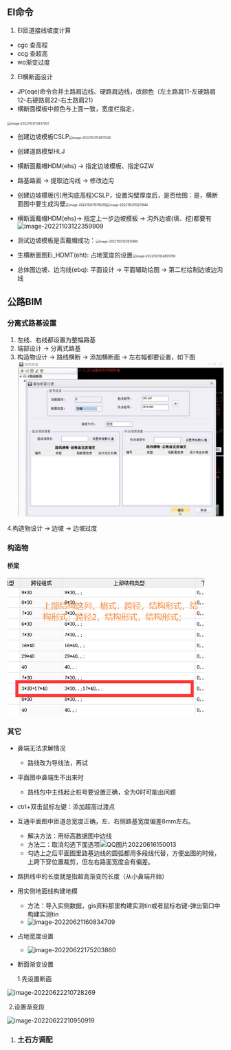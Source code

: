 ## EI命令

1. EI匝道接线坡度计算

- cgc 查高程
- ccg 查超高
- wo渐变过度

2. EI横断面设计

- JP(eqe)命令合并土路肩边线、硬路肩边线，改颜色（左土路肩11-左硬路肩12-右硬路肩22-右土路肩21）
- 横断面模板中颜色与上面一致，宽度栏指定，

<img src="F:/20220607狮子洋通道工程勘察设计/狮子洋通道工程勘察设计log.assets/image-20221103113437001.png" alt="image-20221103113437001" style="zoom:50%;" />

- 创建边坡模板CSLP<img src="F:/20220607狮子洋通道工程勘察设计/狮子洋通道工程勘察设计log.assets/image-20221103114817029.png" alt="image-20221103114817029" style="zoom:50%;" />


- 创建道路模型HLJ
- 横断面戴帽HDM(ehs) -> 指定边坡模板、指定GZW
- 路基路面 -> 提取边沟线 -> 修改边沟
- 创建边坡模板(引用沟底高程)CSLP，设置沟壁厚度后，是否绘图：是，横断面图中要生成沟壁<img src="F:/20220607狮子洋通道工程勘察设计/狮子洋通道工程勘察设计log.assets/image-20221103115119259.png" alt="image-20221103115119259" style="zoom:50%;" /><img src="F:/20220607狮子洋通道工程勘察设计/狮子洋通道工程勘察设计log.assets/image-20221103115211844.png" alt="image-20221103115211844" style="zoom:50%;" />
- 横断面戴帽HDM(ehs)-> 指定上一步边坡模板 -> 沟外边坡(填、挖)都要有![image-20221103122359909](F:/20220607狮子洋通道工程勘察设计/狮子洋通道工程勘察设计log.assets/image-20221103122359909.png)

- 测试边坡模板是否戴帽成功：<img src="F:/20220607狮子洋通道工程勘察设计/狮子洋通道工程勘察设计log.assets/image-20221103122612860.png" alt="image-20221103122612860" style="zoom:50%;" />
- 生横断面图Ei_HDMT(eht): 占地宽度的设置<img src="F:/20220607狮子洋通道工程勘察设计/狮子洋通道工程勘察设计log.assets/image-20221103124805769.png" alt="image-20221103124805769" style="zoom:50%;" />
- 总体图边坡、边沟线(ebq): 平面设计 -> 平面辅助绘图 -> 第二栏绘制边坡边沟线

## 公路BIM

### 分离式路基设置

1. 左线、右线都设置为整幅路基
2. 端部设计 -> 分离式路基
3. 构造物设计 -> 路线横断 -> 添加横断面 -> 左右幅都要设置，如下图<img src="工程软件.assets/image-20230304091739621.png" alt="image-20230304091739621" style="zoom:50%;" />

4.构造物设计 -> 边坡 -> 边坡过度

### 构造物

#### 桥梁

![image-20230304094605338](工程软件.assets/image-20230304094605338.png)

### 其它

- 鼻端无法求解情况

  - 路线改为导线法，再试

- 平面图中鼻端生不出来时

  - 路线包中主线起止桩号要设置正确，全为0时可能出问题

- ctrl+双击鼠标左键：添加超高过渡点

- 互通平面图中匝道总宽度正确，左、右侧路基宽度偏差8mm左右。

  - 解决方法：用标高数据图中边线
  - 方法二：取消勾选下面选项![QQ图片20220616150013](F:/20220607狮子洋通道工程勘察设计/狮子洋通道工程勘察设计log.assets/QQ图片20220616150013.png)
  - 勾选上之后平面图里路基边线的圆弧都用多段线代替，方便出图的时候，上跨下穿位置裁剪，但左右路面宽度会有偏差。

- 路拱线中的长度就是指超高渐变的长度（从小鼻端开始）

- 用实侧地面线构建地模

  - 方法：导入实侧数据，gis资料那里构建实测tin或者鼠标右键-弹出窗口中构建实测tin
  - ![image-20220621160834709](F:/20220607狮子洋通道工程勘察设计/狮子洋通道工程勘察设计log.assets/image-20220621160834709.png)

- 占地宽度设置

  - ![image-20220622175203860](F:/20220607狮子洋通道工程勘察设计/狮子洋通道工程勘察设计log.assets/image-20220622175203860.png)

- 断面渐变设置

  1.先设置断面 

![image-20220622210728269](F:/20220607狮子洋通道工程勘察设计/狮子洋通道工程勘察设计log.assets/image-20220622210728269.png)

​	2.设置渐变段

![image-20220622210950919](F:/20220607狮子洋通道工程勘察设计/狮子洋通道工程勘察设计log.assets/image-20220622210950919.png)

1. ### 土石方调配